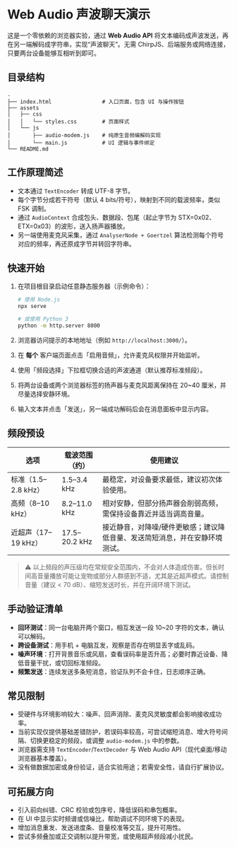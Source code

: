 # Web Audio 声波聊天演示

这是一个零依赖的浏览器实验，通过 **Web Audio API** 将文本编码成声波发送，再在另一端解码成字符串，实现“声波聊天”。无需 ChirpJS、后端服务或网络连接，只要两台设备能够互相听到即可。

## 目录结构

```
.
├── index.html                # 入口页面，包含 UI 与操作按钮
├── assets
│   ├── css
│   │   └── styles.css        # 页面样式
│   └── js
│       ├── audio-modem.js    # 纯原生音频编解码实现
│       └── main.js           # UI 逻辑与事件绑定
└── README.md
```

## 工作原理简述

- 文本通过 `TextEncoder` 转成 UTF-8 字节。
- 每个字节分成若干符号（默认 4 bits/符号），映射到不同的载波频率，类似 FSK 调制。
- 通过 `AudioContext` 合成包头、数据段、包尾（起止字节为 STX=0x02、ETX=0x03）的波形，送入扬声器播放。
- 另一端使用麦克风采集，通过 `AnalyserNode + Goertzel` 算法检测每个符号对应的频率，再还原成字节并转回字符串。

## 快速开始

1. 在项目根目录启动任意静态服务器（示例命令）：

   ```bash
   # 使用 Node.js
   npx serve

   # 或使用 Python 3
   python -m http.server 8000
   ```

2. 浏览器访问提示的本地地址（例如 `http://localhost:3000/`）。
3. 在 **每个** 客户端页面点击「启用音频」，允许麦克风权限并开始监听。
4. 使用「频段选择」下拉框切换合适的声波通道（默认推荐标准频段）。
5. 将两台设备或两个浏览器标签的扬声器与麦克风距离保持在 20~40 厘米，并尽量选择安静环境。
6. 输入文本并点击「发送」，另一端成功解码后会在消息面板中显示内容。

## 频段预设

| 选项 | 载波范围（约） | 使用建议 |
| ---- | --------------- | -------- |
| 标准（1.5–2.8 kHz） | 1.5–3.4 kHz | 最稳定，对设备要求最低，建议初次体验使用。 |
| 高频（8–10 kHz） | 8.2–11.0 kHz | 相对安静，但部分扬声器会削弱高频，需保持设备靠近并适当调高音量。 |
| 近超声（17–19 kHz） | 17.5–20.2 kHz | 接近静音，对降噪/硬件更敏感；建议降低音量、发送简短消息，并在安静环境测试。 |

> ⚠️ 以上频段的声压级均在常规安全范围内，不会对人体造成伤害。但长时间高音量播放可能让宠物或部分人群感到不适，尤其是近超声模式。请控制音量（建议 < 70 dB）、缩短发送时长，并在开阔环境下测试。

## 手动验证清单

- **回环测试**：同一台电脑开两个窗口，相互发送一段 10~20 字符的文本，确认可以解码。
- **跨设备测试**：用手机 + 电脑互发，观察是否存在明显丢字或乱码。
- **噪声环境**：打开背景音乐或风扇，查看误码率是否升高；必要时靠近设备、降低音量干扰，或切回标准频段。
- **频繁发送**：连续发送多条短消息，验证队列不会卡住，日志顺序正确。

## 常见限制

- 受硬件与环境影响较大：噪声、回声消除、麦克风灵敏度都会影响接收成功率。
- 当前实现仅提供基础差错防护，若误码率较高，可尝试缩短消息、增大符号间隔、切换更稳定的频段，或调整 `audio-modem.js` 中的参数。
- 浏览器需支持 `TextEncoder`/`TextDecoder` 与 Web Audio API（现代桌面/移动浏览器基本覆盖）。
- 没有做数据加密或身份验证，适合实验用途；若需安全性，请自行扩展协议。

## 可拓展方向

- 引入前向纠错、CRC 校验或包序号，降低误码和串包概率。
- 在 UI 中显示实时频谱或信噪比，帮助调试不同环境下的表现。
- 增加消息重发、发送进度条、音量校准等交互，提升可用性。
- 尝试多频叠加或正交调制以提升带宽，或使用超声频段减小扰民。
